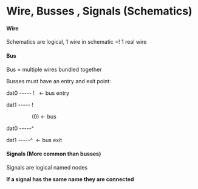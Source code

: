 # Wire, Busses , Signals (Schematics)
#### Wire

Schematics are logical, 1 wire in schematic =! 1 real wire

#### Bus

Bus = multiple wires bundled together

Busses must have an entry and exit point:

dat0 ----- !   <- bus entry

dat1 ----- !

                 (0) <- bus

dat0 -----^

dat1 -----^  <- bus exit

#### Signals (More common than busses)

Signals are logical named nodes

**If a signal has the same name they are connected**